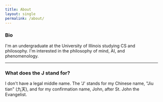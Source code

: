 ```yaml
---
title: About
layout: single
permalink: /about/
---
```


### Bio

I'm an undergraduate at the University of Illinois studying CS and philosophy. I'm interested in the philosophy of mind, AI, and phenomenology.

---

### What does the __J__ stand for?

I don't have a legal middle name. The 'J' stands for my Chinese name, "Jiu tian" (九天), and for my confirmation name, John, after St. John the Evangelist.
